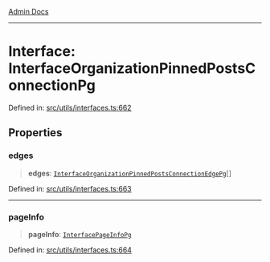 [Admin Docs](/)

***

# Interface: InterfaceOrganizationPinnedPostsConnectionPg

Defined in: [src/utils/interfaces.ts:662](https://github.com/PalisadoesFoundation/talawa-admin/blob/main/src/utils/interfaces.ts#L662)

## Properties

### edges

> **edges**: [`InterfaceOrganizationPinnedPostsConnectionEdgePg`](InterfaceOrganizationPinnedPostsConnectionEdgePg.md)[]

Defined in: [src/utils/interfaces.ts:663](https://github.com/PalisadoesFoundation/talawa-admin/blob/main/src/utils/interfaces.ts#L663)

***

### pageInfo

> **pageInfo**: [`InterfacePageInfoPg`](InterfacePageInfoPg.md)

Defined in: [src/utils/interfaces.ts:664](https://github.com/PalisadoesFoundation/talawa-admin/blob/main/src/utils/interfaces.ts#L664)
